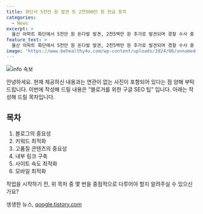 ```yaml
---
title: 화단서 5천만 원 발견 또 2천500만 원 현금 뭉치
categories:
  - News
excerpt: >
  울산 아파트 화단에서 5천만 원 돈다발 발견, 2천5백만 원 추가로 발견되며 경찰 수사 중  울산 한 아파트 화단에서 5천만 원의 돈다발이 발견된 가운데, 추가로 2천5백만 원의 현금이 발견되어 경찰이 수사 중에 있다. 현금은 모두 5만 원권으로 100장씩 다섯 다발이었으며, 경찰은 범죄 관련성을 조사할 예정이다.
feature_text: >
  울산 아파트 화단에서 5천만 원 돈다발 발견, 2천5백만 원 추가로 발견되며 경찰 수사 중  울산 한 아파트 화단에서 5천만 원의 돈다발이 발견된 가운데, 추가로 2천5백만 원의 현금이 발견되어 경찰이 수사 중에 있다. 현금은 모두 5만 원권으로 100장씩 다섯 다발이었으며, 경찰은 범죄 관련성을 조사할 예정이다.
image: 'https://www.behealthy4u.com/wp-content/uploads/2024/06/unnamed-file.png'
---
```


<p><img src="https://www.behealthy4u.com/wp-content/uploads/2024/06/unnamed-file.png" alt="info 속보" /></p>

<p>안녕하세요. 현재 제공하신 내용과는 연관이 없는 사진이 포함되어 있다는 점 양해 부탁드립니다. 이번에 작성해 드릴 내용은 "블로거를 위한 구글 SEO 팁" 입니다. 아래는 작성해 드릴 목차입니다.</p>

<h2 data-ke-size="size26">목차</h2>

<ol>
    <li>블로그의 중요성</li>
    <li>키워드 최적화</li>
    <li>고품질 콘텐츠의 중요성</li>
    <li>내부 링크 구축</li>
    <li>사이트 속도 최적화</li>
    <li>모바일 최적화</li>
</ol>

<p>작업을 시작하기 전, 위 목차 중 몇 번을 중점적으로 다루어야 할지 알려주실 수 있으신가요?</p>
생생한 뉴스, <a href="https://qoogle.tistory.com" rel="dofollow">qoogle.tistory.com</a>


